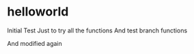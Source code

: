 # helloworld
Initial Test
Just to try all the functions
And test branch functions

And modified again
